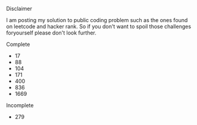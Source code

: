 Disclaimer

I am posting my solution to public coding problem such as the ones found on leetcode and hacker rank. So if you don't want to spoil those challenges foryourself please don't look further.

Complete
- 17
- 88
- 104
- 171
- 400
- 836
- 1669

Incomplete
- 279